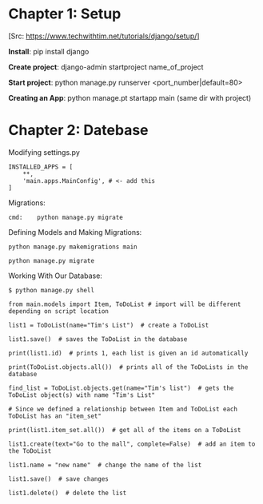 # Chapter 1: Setup 
[Src: https://www.techwithtim.net/tutorials/django/setup/]


**Install**:    pip install django

**Create project**:     django-admin startproject name_of_project 

**Start project**:  python manage.py runserver <port_number|default=80>

**Creating an App**:    python manage.pt startapp main (same dir with project)

# Chapter 2: Datebase


Modifying settings.py

    INSTALLED_APPS = [
        **,
        'main.apps.MainConfig', # <- add this
    ]

Migrations:

    cmd:    python manage.py migrate

Defining Models and Making Migrations:

    python manage.py makemigrations main
    
    python manage.py migrate

Working With Our Database:

    $ python manage.py shell

    from main.models import Item, ToDoList # import will be different depending on script location

    list1 = ToDoList(name="Tim's List")  # create a ToDoList 
    
    list1.save()  # saves the ToDoList in the database
    
    print(list1.id)  # prints 1, each list is given an id automatically
    
    print(ToDoList.objects.all())  # prints all of the ToDoLists in the database
    
    find_list = ToDoList.objects.get(name="Tim's list")  # gets the ToDoList object(s) with name "Tim's List"
    
    # Since we defined a relationship between Item and ToDoList each ToDoList has an "item_set"
    
    print(list1.item_set.all())  # get all of the items on a ToDoList
    
    list1.create(text="Go to the mall", complete=False)  # add an item to the ToDoList
    
    list1.name = "new name"  # change the name of the list
    
    list1.save()  # save changes
    
    list1.delete()  # delete the list

